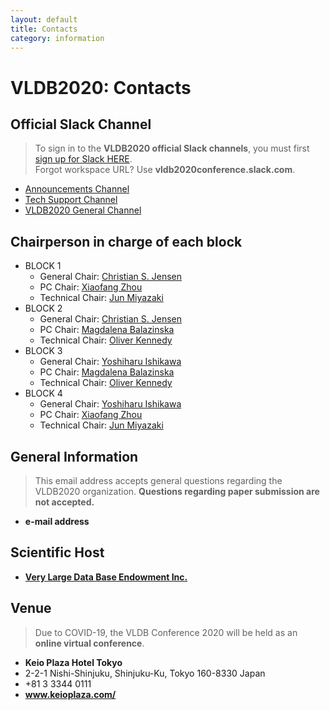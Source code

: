 ```yaml
---
layout: default
title: Contacts
category: information
---
```


# VLDB2020: Contacts

## Official Slack Channel

> To sign in to the **VLDB2020 official Slack channels**, you must first <a class="btn btn-red" href="https://tokyo.vldb2020.org/?slack=signup">sign up for Slack HERE</a>.<br>
> Forgot workspace URL? Use **vldb2020conference.slack.com**.

* [Announcements Channel](https://tokyo.vldb2020.org/?slack=announcements)
* [Tech Support Channel](https://tokyo.vldb2020.org/?slack=support)
* [VLDB2020 General Channel](https://tokyo.vldb2020.org/?slack=general) 

## Chairperson in charge of each block

* BLOCK 1
    * General Chair: <a href="Christian S. Jensen">Christian S. Jensen</a>
    * PC Chair: <a href="uqxzhou@uq.edu.au">Xiaofang Zhou</a>
    * Technical Chair: <a href="mailto:miyazaki@cs.titech.ac.jp">Jun Miyazaki</a> 
* BLOCK 2
    * General Chair: <a href="Christian S. Jensen">Christian S. Jensen</a>
    * PC Chair: <a href="magda@cs.washington.edu">Magdalena Balazinska</a>
    * Technical Chair: <a href="okennedy@buffalo.edu">Oliver Kennedy</a>
* BLOCK 3
    * General Chair: <a href="ishikawa@i.nagoya-u.ac.jp">Yoshiharu Ishikawa</a>
    * PC Chair: <a href="magda@cs.washington.edu">Magdalena Balazinska</a>
    * Technical Chair: <a href="okennedy@buffalo.edu">Oliver Kennedy</a>
* BLOCK 4
    * General Chair: <a href="ishikawa@i.nagoya-u.ac.jp">Yoshiharu Ishikawa</a>
    * PC Chair: <a href="uqxzhou@uq.edu.au">Xiaofang Zhou</a>
    * Technical Chair: <a href="mailto:miyazaki@cs.titech.ac.jp">Jun Miyazaki</a> 


## General Information

> This email address accepts general questions regarding the VLDB2020 organization. **Questions regarding paper submission are not accepted.**

<ul class="fa-ul">
    <li><span class="fa-li"><i class="far fa-envelope"></i></span><strong><span class="contactaddress">e-mail address</span></strong></li>
</ul>

## Scientific Host

<ul class="fa-ul">
    <li><span class="fa-li"><i class="fas fa-external-link-alt"></i></span><strong><a href="vldb.org" target="_blank">Very Large Data Base Endowment Inc.</a></strong></li>
</ul>

## Venue

> Due to COVID-19, the VLDB Conference 2020 will be held as an **online virtual conference**.

<ul class="fa-ul">
    <li><span class="fa-li"><i class="fas fa-hotel"></i></span><strong>Keio Plaza Hotel
            Tokyo</strong></li>
    <li><span class="fa-li"><i class="fas fa-map"></i></span>2-2-1 Nishi-Shinjuku,
        Shinjuku-Ku,
        Tokyo
        160-8330 Japan</li>
    <li><span class="fa-li"><i class="fas fa-phone"></i></span>+81 3 3344 0111</li>
        <li><span class="fa-li"><i class="fas fa-external-link-alt"></i></span><strong><a href="https://www.keioplaza.com/" target="_blank">www.keioplaza.com/</a></strong></li>
</ul>